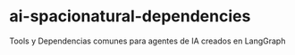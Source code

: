 # ai-spacionatural-dependencies
Tools y Dependencias comunes para agentes de IA creados en LangGraph
